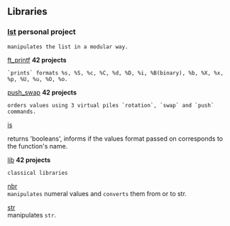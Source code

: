 

## Libraries

### [lst](https://github.com/spajeo/push_swap/tree/master/libft/lst)   __personal project__   	   
             	
  	manipulates the list in a modular way.

[ft_printf](https://github.com/spajeo/push_swap/tree/master/libft/ft_printf) __42 projects__   	   
             	
	`prints` formats %s, %S, %c, %C, %d, %D, %i, %B(binary), %b, %X, %x, %p, %U, %u, %O, %o.      

[push_swap](https://github.com/spajeo/push_swap/tree/master/libft/push_swap)	__42 projects__           	   
             	
	orders values using 3 virtual piles `rotation`, `swap` and `push` commands.    

[is](https://github.com/spajeo/push_swap/tree/master/libft/is)     
             	
  returns 'booleans', informs if the values format passed on corresponds to the function's name.

[lib](https://github.com/spajeo/push_swap/tree/master/libft/lib)  __42 projects__   	   
    
  	classical libraries

[nbr](https://github.com/spajeo/push_swap/tree/master/libft/nbr)       	   
	`manipulates` numeral values and `converts` them from or to str.


[str](https://github.com/spajeo/push_swap/tree/master/libft/str)  	       
	manipulates `str`.

